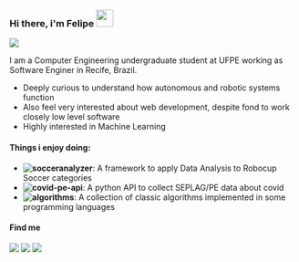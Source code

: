 ### Hi there, i'm Felipe <img src="https://raw.githubusercontent.com/MartinHeinz/MartinHeinz/master/wave.gif" width="30px">

![](https://shields-io-visitor-counter.herokuapp.com/badge?page=fnalmeidap.fnalmeidap&label=Visitors&labelColor=000000&logo=GitHub&logoColor=FFFFFF&color=1D70B8&style=for-the-badge)

I am a Computer Engineering undergraduate student at UFPE working as Software Enginer in Recife, Brazil.

- Deeply curious to understand how autonomous and robotic systems function
- Also feel very interested about web development, despite fond to work closely low level software
- Highly interested in Machine Learning
#### Things i enjoy doing:
- **![socceranalyzer](https://github.com/robocin/SoccerAnalyzer)**: A framework to apply Data Analysis to Robocup Soccer categories
- **![covid-pe-api](https://github.com/fnalmeidap/covid-pe-api)**: A python API to collect SEPLAG/PE data about covid
- **![algorithms](https://github.com/fnalmeidap/Algorithms)**: A collection of classic algorithms implemented in some programming languages

#### Find me
[![](https://img.shields.io/badge/-LeetCode-FFA116?style=for-the-badge&logo=LeetCode&logoColor=black)](https://leetcode.com/fnalmeidap/)
[![](https://img.shields.io/badge/Medium-12100E?style=for-the-badge&logo=medium&logoColor=white)](https://fnap.medium.com/)
[![](https://img.shields.io/badge/LinkedIn-0077B5?style=for-the-badge&logo=linkedin&logoColor=white)](https://www.linkedin.com/in/fnap/)
